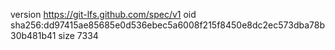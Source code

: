 version https://git-lfs.github.com/spec/v1
oid sha256:dd97415ae85685e0d536ebec5a6008f215f8450e8dc2ec573dba78b30b481b41
size 7334

